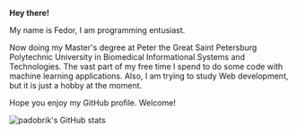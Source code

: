 **Hey there!**

My name is Fedor, I am programming entusiast.

Now doing my Master's degree at Peter the Great Saint Petersburg Polytechnic University in Biomedical Informational Systems and Technologies. The vast part of my free time I spend to do some code with machine learning applications. Also, I am trying to study Web development, but it is just a hobby at the moment.

Hope you enjoy my GitHub profile. Welcome!

![padobrik's GitHub stats](https://github-readme-stats.vercel.app/api?username=padobrik&show_icons=true&theme=radical)
